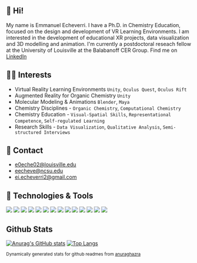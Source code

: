 ## 👋 Hi!
My name is Emmanuel Echeverri. I have a Ph.D. in Chemistry Education, focused on the design and development of VR Learning Environments. I am interested in the development of educational XR projects, data visualization and 3D modelling and animation. 
I'm currently a postdoctoral reseach fellow at the University of Louisville at the Balabanoff CER Group. Find me on [LinkedIn](https://www.linkedin.com/in/emmanuel-echeverri-jimenez/)

## 👨‍🔬 Interests
- Virtual Reality Learning Environments `Unity`, `Oculus Quest`, `Oculus Rift`
- Augmented Reality for Organic Chemistry `Unity`
- Molecular Modeling & Animations `Blender`, `Maya`
- Chemistry Disciplines - `Organic Chemistry`, `Computational Chemistry`
- Chemistry Education - `Visual-Spatial Skills`, `Representational Competence`, `Self-regulated Learning`
- Research Skills - `Data Visualization`, `Qualitative Analysis`, `Semi-structured Interviews`

## 📧 Contact 
- e0eche02@louisville.edu
- eecheve@ncsu.edu
- ei.echeverri2@gmail.com

## 🔧 Technologies & Tools
![](https://img.shields.io/badge/OS-Windows-informational?style=flat&logo=Windows&logoColor=white&color=2bbc8a)
![](https://img.shields.io/badge/Code-Python-informational?style=flat&logo=Python&logoColor=white&color=2bbc8a)
![](https://img.shields.io/badge/Code-C%23-informational?style=flat&logo=c%2B%2B&logoColor=white&color=2bbc8a)
![](https://img.shields.io/badge/Code-HTML-informational?style=flat&logo=html5&logoColor=white&color=2bbc8a)
![](https://img.shields.io/badge/Code-CSS-informational?style=flat&logo=css3&logoColor=white&color=2bbc8a)
![](https://img.shields.io/badge/Engine-Unity-informational?style=flat&logo=Unity&logoColor=white&color=2bbc8a)
![](https://img.shields.io/badge/Platform-Oculus-informational?style=flat&logo=Oculus&logoColor=white&color=2bbc8a)
![](https://img.shields.io/badge/Modeling-Blender-informational?style=flat&logo=Blender&logoColor=white&color=2bbc8a)
![](https://img.shields.io/badge/Modeling-Maya-informational?style=flat&logo=Adobe&logoColor=white&color=2bbc8a)
![](https://img.shields.io/badge/Design-Gimp-informational?style=flat&logo=Gimp&logoColor=white&color=2bbc8a)
![](https://img.shields.io/badge/Design-Inkscape-informational?style=flat&logo=Inkscape&logoColor=white&color=2bbc8a)
![](https://img.shields.io/badge/Shell-Bash-informational?style=flat&logo=GNUBash&logoColor=white&color=2bbc8a)
![](https://img.shields.io/badge/Visualization-R-informational?style=flat&logo=R&logoColor=white&color=2bbc8a)
![](https://img.shields.io/badge/Visualization-Neo4j-informational?style=flat&logo=neo4j&logoColor=white&color=2bbc8a)

## Github Stats
[![Anurag's GitHub stats](https://github-readme-stats.vercel.app/api?username=eecheve&show_icons=true&theme=dark&count_private=true)](https://github.com/anuraghazra/github-readme-stats)
[![Top Langs](https://github-readme-stats.vercel.app/api/top-langs/?username=eecheve&layout=compact&langs_count=8&theme=dark&count_private=true)](https://github.com/anuraghazra/github-readme-stats)

<sup>Dynamically generated stats for github readmes from [anuraghazra](https://github.com/anuraghazra/github-readme-stats)</sup>


<!---
eecheve/eecheve is a ✨ special ✨ repository because its `README.md` (this file) appears on your GitHub profile.
You can click the Preview link to take a look at your changes.
--->
